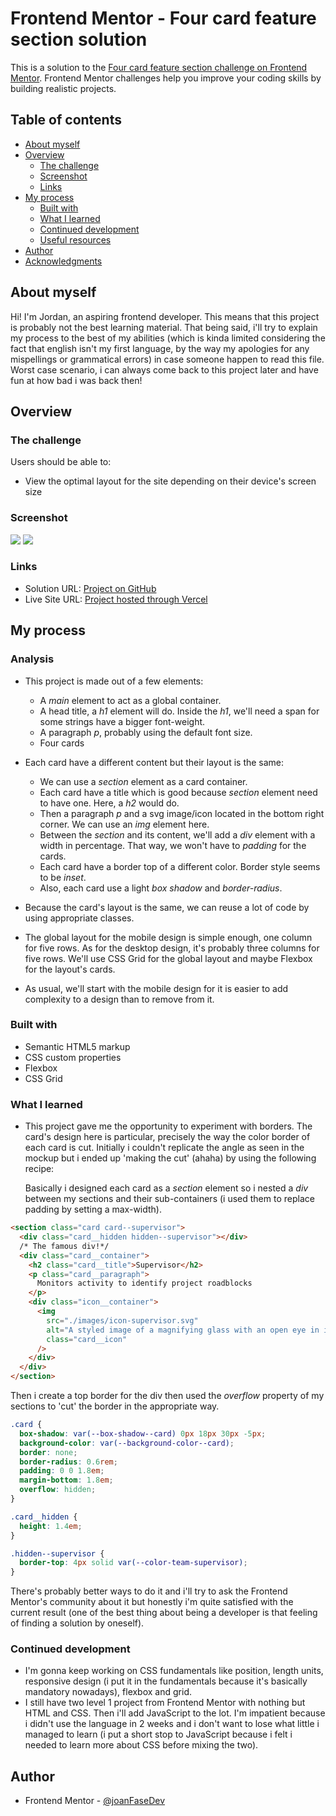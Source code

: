 # Frontend Mentor - Four card feature section solution

This is a solution to the [Four card feature section challenge on Frontend Mentor](https://www.frontendmentor.io/challenges/four-card-feature-section-weK1eFYK). Frontend Mentor challenges help you improve your coding skills by building realistic projects.

## Table of contents

- [About myself](#about-myself)
- [Overview](#overview)
  - [The challenge](#the-challenge)
  - [Screenshot](#screenshot)
  - [Links](#links)
- [My process](#my-process)
  - [Built with](#built-with)
  - [What I learned](#what-i-learned)
  - [Continued development](#continued-development)
  - [Useful resources](#useful-resources)
- [Author](#author)
- [Acknowledgments](#acknowledgments)

## About myself

Hi! I'm Jordan, an aspiring frontend developer. This means that this project is probably not the best learning material. That being said, i'll try to explain my process to the best of my abilities (which is kinda limited considering the fact that english isn't my first language, by the way my apologies for any mispellings or grammatical errors) in case someone happen to read this file. Worst case scenario, i can always come back to this project later and have fun at how bad i was back then!

## Overview

### The challenge

Users should be able to:

- View the optimal layout for the site depending on their device's screen size

### Screenshot

![](./images/four-card-feature-desktop.png)
![](./images/four-card-feature-mobile.png)

### Links

- Solution URL: [Project on GitHub](https://github.com/joanFaseDev/four-card-feature-app)
- Live Site URL: [Project hosted through Vercel](https://four-card-feature-app.vercel.app/)

## My process

### Analysis

- This project is made out of a few elements:

  - A _main_ element to act as a global container.
  - A head title, a _h1_ element will do. Inside the _h1_, we'll need a span for some strings have a bigger font-weight.
  - A paragraph _p_, probably using the default font size.
  - Four cards

- Each card have a different content but their layout is the same:

  - We can use a _section_ element as a card container.
  - Each card have a title which is good because _section_ element need to have one. Here, a _h2_ would do.
  - Then a paragraph _p_ and a svg image/icon located in the bottom right corner. We can use an _img_ element here.
  - Between the _section_ and its content, we'll add a _div_ element with a width in percentage. That way, we won't have to _padding_ for the cards.
  - Each card have a border top of a different color. Border style seems to be _inset_.
  - Also, each card use a light _box shadow_ and _border-radius_.

- Because the card's layout is the same, we can reuse a lot of code by using appropriate classes.

- The global layout for the mobile design is simple enough, one column for five rows. As for the desktop design, it's probably three columns for five rows. We'll use CSS Grid for the global layout and maybe Flexbox for the layout's cards.

- As usual, we'll start with the mobile design for it is easier to add complexity to a design than to remove from it.

### Built with

- Semantic HTML5 markup
- CSS custom properties
- Flexbox
- CSS Grid

### What I learned

- This project gave me the opportunity to experiment with borders. The card's design here is particular, precisely the way the color border of each card is cut. Initially i couldn't replicate the angle as seen in the mockup but i ended up 'making the cut' (ahaha) by using the following recipe:

  Basically i designed each card as a _section_ element so i nested a _div_ between my sections and their sub-containers (i used them to replace padding by setting a max-width).

```html
<section class="card card--supervisor">
  <div class="card__hidden hidden--supervisor"></div>
  /* The famous div!*/
  <div class="card__container">
    <h2 class="card__title">Supervisor</h2>
    <p class="card__paragraph">
      Monitors activity to identify project roadblocks
    </p>
    <div class="icon__container">
      <img
        src="./images/icon-supervisor.svg"
        alt="A styled image of a magnifying glass with an open eye in its center."
        class="card__icon"
      />
    </div>
  </div>
</section>
```

Then i create a top border for the div then used the _overflow_ property of my sections to 'cut' the border in the appropriate way.

```css
.card {
  box-shadow: var(--box-shadow--card) 0px 18px 30px -5px;
  background-color: var(--background-color--card);
  border: none;
  border-radius: 0.6rem;
  padding: 0 0 1.8em;
  margin-bottom: 1.8em;
  overflow: hidden;
}

.card__hidden {
  height: 1.4em;
}

.hidden--supervisor {
  border-top: 4px solid var(--color-team-supervisor);
}
```

There's probably better ways to do it and i'll try to ask the Frontend Mentor's community about it but honestly i'm quite satisfied with the current result (one of the best thing about being a developer is that feeling of finding a solution by oneself).

### Continued development

- I'm gonna keep working on CSS fundamentals like position, length units, responsive design (i put it in the fundamentals because it's basically mandatory nowadays), flexbox and grid.
- I still have two level 1 project from Frontend Mentor with nothing but HTML and CSS. Then i'll add JavaScript to the lot. I'm impatient because i didn't use the language in 2 weeks and i don't want to lose what little i managed to learn (i put a short stop to JavaScript because i felt i needed to learn more about CSS before mixing the two).

## Author

- Frontend Mentor - [@joanFaseDev](https://www.frontendmentor.io/profile/joanFaseDev)
